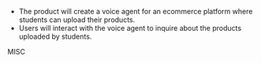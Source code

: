 - The product will create a voice agent for an ecommerce platform where students can upload their products. 
- Users will interact with the voice agent to inquire about the products uploaded by students. 

MISC